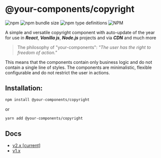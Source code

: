 # @your-components/copyright

![npm](https://img.shields.io/npm/v/@your-components/copyright?style=for-the-badge&labelColor=%23CB3837&color=%23fff)
![npm bundle size](https://img.shields.io/bundlephobia/minzip/%40your-components%2Fcopyright?style=for-the-badge&label=minzipped&labelColor=%23fff&color=%2321AF90)
![npm type definitions](https://img.shields.io/npm/types/@your-components/copyright?style=for-the-badge&labelColor=%23fff&color=%233178C6)
![NPM](https://img.shields.io/npm/l/@your-components/copyright?style=for-the-badge&labelColor=%23fff&color=%23F5C400)

A simple and versatile copyright component with auto-update of the year for use in ***React***, ***Vanilla js***, ***Node.js*** projects and via ***CDN*** and much more

> The philosophy of "your-components":
> _"The user has the right to freedom of action."_

This means that the components contain only business logic and do not contain a single line of styles. The components are minimalistic, flexible configurable and do not restrict the user in actions.

## Installation:

```bash
npm install @your-components/copyright
```

or

```bash
yarn add @your-components/copyright
```

## Docs
- [v2.x [current]](./docs/v2.x.md)
- [v1.x](./docs/v1.x.md)
